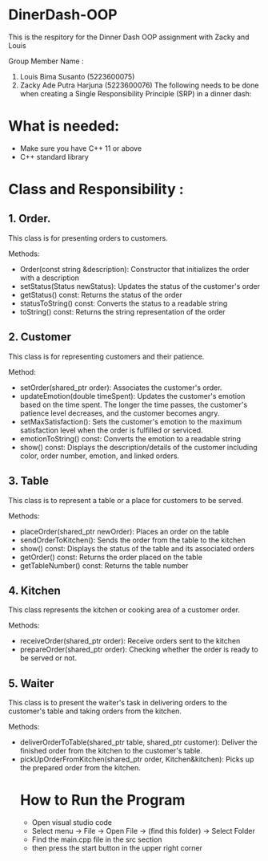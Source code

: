 # DinerDash-OOP

This is the respitory for the Dinner Dash OOP assignment with Zacky and Louis

Group Member Name :
1. Louis Bima Susanto (5223600075)
2. Zacky Ade Putra Harjuna (5223600076)
The following needs to be done when creating a Single Responsibility Principle (SRP) in a dinner dash:
# What is needed: 
  - Make sure you have C++ 11 or above
  - C++ standard library
# Class and Responsibility :
## 1. Order.
This class is for presenting orders to customers.

Methods:
* Order(const string &description): Constructor that initializes the order with a description
* setStatus(Status newStatus): Updates the status of the customer's order
* getStatus() const: Returns the status of the order
* statusToString() const: Converts the status to a readable string
* toString() const: Returns the string representation of the order
  
## 2. Customer
This class is for representing customers and their patience.

Method:
* setOrder(shared_ptr<Order> order): Associates the customer's order.
* updateEmotion(double timeSpent): Updates the customer's emotion based on the time spent. The longer the time passes, the customer's patience level decreases, and the customer becomes angry.
* setMaxSatisfaction(): Sets the customer's emotion to the maximum satisfaction level when the order is fulfilled or serviced.
* emotionToString() const: Converts the emotion to a readable string
* show() const: Displays the description/details of the customer including color, order number, emotion, and linked orders.

## 3. Table 
This class is to represent a table or a place for customers to be served.

Methods:
* placeOrder(shared_ptr<Order> newOrder): Places an order on the table
* sendOrderToKitchen(): Sends the order from the table to the kitchen
* show() const: Displays the status of the table and its associated orders
* getOrder() const: Returns the order placed on the table
* getTableNumber() const: Returns the table number

## 4. Kitchen
This class represents the kitchen or cooking area of a customer order.

Methods:
* receiveOrder(shared_ptr<Order> order): Receive orders sent to the kitchen
* prepareOrder(shared_ptr<Order> order): Checking whether the order is ready to be served or not.

## 5. Waiter
This class is to present the waiter's task in delivering orders to the customer's table and taking orders from the kitchen.

Methods:
* deliverOrderToTable(shared_ptr<Table> table, shared_ptr<Customer> customer): Deliver the finished order from the kitchen to the customer's table.
* pickUpOrderFromKitchen(shared_ptr<Order> order, Kitchen&kitchen): Picks up the prepared order from the kitchen.

# How to Run the Program
* Open visual studio code
* Select menu -> File -> Open File -> (find this folder) -> Select Folder
* Find the main.cpp file in the src section
* then press the start button in the upper right corner
